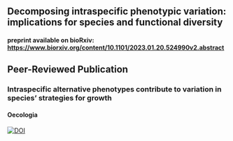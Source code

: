 ## Decomposing intraspecific phenotypic variation: implications for species and functional diversity
#### preprint available on bioRxiv: https://www.biorxiv.org/content/10.1101/2023.01.20.524990v2.abstract

## Peer-Reviewed Publication
### Intraspecific alternative phenotypes contribute to variation in species’ strategies for growth
#### Oecologia

<a href="https://doi.org/10.5281/zenodo.11005324"><img src="https://zenodo.org/badge/DOI/10.5281/zenodo.11005324.svg" alt="DOI"></a>
